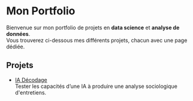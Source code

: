 # Mon Portfolio

Bienvenue sur mon portfolio de projets en **data science** et **analyse de données**.  
Vous trouverez ci-dessous mes différents projets, chacun avec une page dédiée.

## Projets

- [IA Décodage](ia_decodage/)  
  Tester les capacités d’une IA à produire une analyse sociologique d'entretiens.
